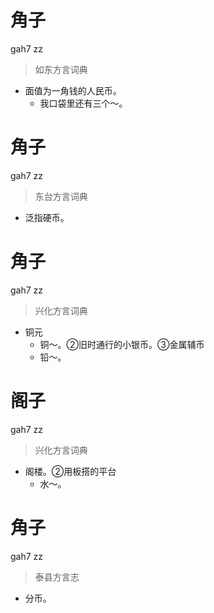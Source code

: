 # 角子
gah7 zz
> 如东方言词典
- 面值为一角钱的人民币。
  - 我口袋里还有三个～。

# 角子
gah7 zz
> 东台方言词典
- 泛指硬币。

# 角子
gah7 zz
> 兴化方言词典
- 铜元
  - 铜～。②旧时通行的小银币。③金属辅币
  - 铅～。

# 阁子
gah7 zz
> 兴化方言词典
- 阁楼。②用板搭的平台
  - 水～。

# 角子
gah7 zz
> 泰县方言志
- 分币。
